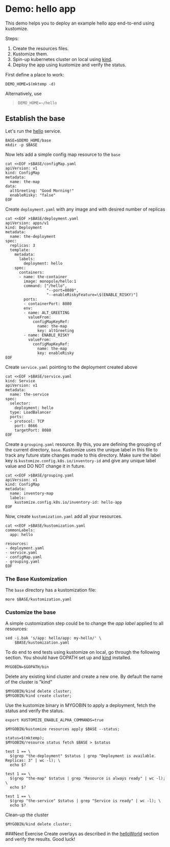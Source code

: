 [hello]: https://github.com/monopole/hello
[kind]: https://github.com/kubernetes-sigs/kind
[helloWorld]: https://github.com/kubernetes-sigs/kustomize/tree/master/examples/helloWorld

# Demo: hello app

This demo helps you to deploy an example hello app end-to-end using kustomize.

Steps:
1. Create the resources files.
2. Kustomize them.
3. Spin-up kubernetes cluster on local using [kind].
4. Deploy the app using kustomize and verify the status.

First define a place to work:

<!-- @makeWorkplace @testE2EAgainstLatestRelease-->
```
DEMO_HOME=$(mktemp -d)
```

Alternatively, use

> ```
> DEMO_HOME=~/hello
> ```

## Establish the base

Let's run the [hello] service.

<!-- @createBase @testE2EAgainstLatestRelease-->
```
BASE=$DEMO_HOME/base
mkdir -p $BASE
```

Now lets add a simple config map resource to the `base`

<!-- @createBase @testE2EAgainstLatestRelease-->
```
cat <<EOF >$BASE/configMap.yaml
apiVersion: v1
kind: ConfigMap
metadata:
  name: the-map
data:
  altGreeting: "Good Morning!"
  enableRisky: "false"
EOF
```

Create `deployment.yaml` with any image and with desired number of replicas

<!-- @createBase @testE2EAgainstLatestRelease-->
```
cat <<EOF >$BASE/deployment.yaml
apiVersion: apps/v1
kind: Deployment
metadata:
  name: the-deployment
spec:
  replicas: 3
  template:
    metadata:
      labels:
        deployment: hello
    spec:
      containers:
      - name: the-container
        image: monopole/hello:1
        command: ["/hello",
                  "--port=8080",
                  "--enableRiskyFeature=\$(ENABLE_RISKY)"]
        ports:
        - containerPort: 8080
        env:
        - name: ALT_GREETING
          valueFrom:
            configMapKeyRef:
              name: the-map
              key: altGreeting
        - name: ENABLE_RISKY
          valueFrom:
            configMapKeyRef:
              name: the-map
              key: enableRisky
EOF
```

Create `service.yaml` pointing to the deployment created above

<!-- @createBase @testE2EAgainstLatestRelease-->
```
cat <<EOF >$BASE/service.yaml
kind: Service
apiVersion: v1
metadata:
  name: the-service
spec:
  selector:
    deployment: hello
  type: LoadBalancer
  ports:
  - protocol: TCP
    port: 8666
    targetPort: 8080
EOF
```

Create a `grouping.yaml` resource. By this, you are defining the grouping of the current directory, `base`. Kustomize uses the unique label in this file to track any future state changes made to this directory. Make sure the label key is `kustomize.config.k8s.io/inventory-id` and give any unique label value and DO NOT change it in future.

<!-- @createBase @testE2EAgainstLatestRelease-->
```
cat <<EOF >$BASE/grouping.yaml
apiVersion: v1
kind: ConfigMap
metadata:
  name: inventory-map
  labels:
    kustomize.config.k8s.io/inventory-id: hello-app
EOF
```

Now, create `kustomization.yaml` add all your resources.

<!-- @createBase @testE2EAgainstLatestRelease-->
```
cat <<EOF >$BASE/kustomization.yaml
commonLabels:
  app: hello

resources:
- deployment.yaml
- service.yaml
- configMap.yaml
- grouping.yaml
EOF
```

### The Base Kustomization

The `base` directory has a kustomization file:

<!-- @showKustomization @testE2EAgainstLatestRelease -->
```
more $BASE/kustomization.yaml
```

### Customize the base

A simple customization step could be to change the _app
label_ applied to all resources:

<!-- @addLabel @testE2EAgainstLatestRelease -->
```
sed -i.bak 's/app: hello/app: my-hello/' \
    $BASE/kustomization.yaml
```

To do end to end tests using kustomize on local, go through the following section. You should have GOPATH set up and [kind] installed.

<!-- @setGoBin @testE2EAgainstLatestRelease -->
```
MYGOBIN=$GOPATH/bin
```

Delete any existing kind cluster and create a new one. By default the name of the cluster is "kind"
<!-- @deleteAndCreateKindCluster @testE2EAgainstLatestRelease -->
```
$MYGOBIN/kind delete cluster;
$MYGOBIN/kind create cluster;
```

Use the kustomize binary in MYGOBIN to apply a deployment, fetch the status and verify the status.
<!-- @e2eTestUsingKustomize @testE2EAgainstLatestRelease -->
```
export KUSTOMIZE_ENABLE_ALPHA_COMMANDS=true

$MYGOBIN/kustomize resources apply $BASE --status;

status=$(mktemp);
$MYGOBIN/resource status fetch $BASE > $status

test 1 == \
  $(grep "the-deployment" $status | grep "Deployment is available. Replicas: 3" | wc -l); \
  echo $?

test 1 == \
  $(grep "the-map" $status | grep "Resource is always ready" | wc -l); \
  echo $?

test 1 == \
  $(grep "the-service" $status | grep "Service is ready" | wc -l); \
  echo $?
```

Clean-up the cluster 
<!-- @createKindCluster @testE2EAgainstLatestRelease -->
```
$MYGOBIN/kind delete cluster;
```

###Next Exercise
Create overlays as described in the [helloWorld] section and verify the results. Good luck! 